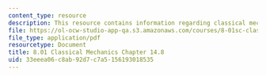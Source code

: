 ```yaml
---
content_type: resource
description: This resource contains information regarding classical mechanics.
file: https://ol-ocw-studio-app-qa.s3.amazonaws.com/courses/8-01sc-classical-mechanics-fall-2016/33eeea06c8ab92d7c7a5156193018535_MIT8_01F16_chapter14.8.pdf
file_type: application/pdf
resourcetype: Document
title: 8.01 Classical Mechanics Chapter 14.8
uid: 33eeea06-c8ab-92d7-c7a5-156193018535
---
```

